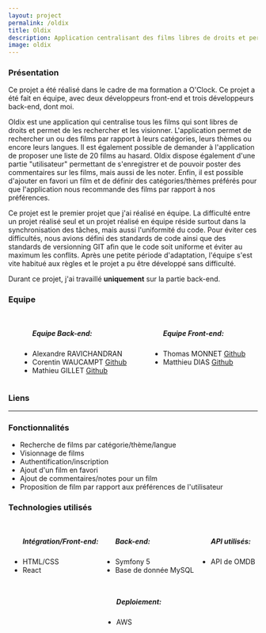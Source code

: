 ```yaml
---
layout: project
permalink: /oldix
title: Oldix
description: Application centralisant des films libres de droits et permettant de les visionner
image: oldix
---
```


<h3>Présentation</h3>
<p>Ce projet a été réalisé dans le cadre de ma formation a O'Clock. Ce projet a été fait en équipe, avec deux développeurs front-end et trois développeurs back-end, dont moi.</p>
<p>Oldix est une application qui centralise tous les films qui sont libres de droits et permet de les rechercher et les visionner. L'application permet de rechercher un ou des films par rapport à leurs catégories, leurs thèmes ou encore leurs langues. Il est également possible de demander à l'application de proposer une liste de 20 films au hasard. Oldix dispose également d'une partie "utilisateur" permettant de s'enregistrer et de pouvoir poster des commentaires sur les films, mais aussi de les noter. Enfin, il est possible d'ajouter en favori un film et de définir des catégories/thèmes préférés pour que l'application nous recommande des films par rapport à nos préférences.</p>
<p>Ce projet est le premier projet que j'ai réalisé en équipe. La difficulté entre un projet réalisé seul et un projet réalisé en équipe réside surtout dans la synchronisation des tâches, mais aussi l'uniformité du code. Pour éviter ces difficultés, nous avions défini des standards de code ainsi que des standards de versionning GIT afin que le code soit uniforme et éviter au maximum les conflits. Après une petite période d'adaptation, l'équipe s'est vite habitué aux règles et le projet a pu être développé sans difficulté.</p>
<p>Durant ce projet, j'ai travaillé <span style="font-weight:bold">uniquement</span> sur la partie back-end.</p>
<h3>Equipe</h3>
<div style="display:flex;justify-content:space-around">
    <ul>
        <h5>Equipe Back-end: </h5>
        <li>Alexandre RAVICHANDRAN</li>
        <li>Corentin WAUCAMPT <a href="https://github.com/Corentin-W" target="_blank" class="icon brands fa-github"><span class="label">Github</span></a></li>
        <li>Mathieu GILLET <a href="https://github.com/mgillet-dev" target="_blank" class="icon brands fa-github"><span class="label">Github</span></a></li>
    </ul>
    <ul>
        <h5>Equipe Front-end: </h5>
        <li>Thomas MONNET <a href="https://github.com/ThomasMonnet" target="_blank" class="icon brands fa-github"><span class="label">Github</span></a></li>
        <li>Matthieu DIAS <a href="https://github.com/MatthD7" target="_blank" class="icon brands fa-github"><span class="label">Github</span></a></li>
    </ul>
</div>
<h3>Liens</h3>
<!-- <ul>
    <li>
        <p><i class="icon solid fa-desktop"></i>  Partie front-end : <a href="#" target="_blank" class="icon brands fa-github"><span class="label">Github</span></a></p>
    </li>
    <li>
        <p><i class="icon solid fa-server"></i> Partie back-end : <a href="#" target="_blank" class="icon brands fa-github"><span class="label">Github</span></a></p>
    </li>
</ul> -->
<!-- <p>Lien du projet: <a href="#" target="_blank" class="icon brands"><i style="font-size:30px" class="fas fa-rocket"></i></a></p>
<p>Lien de la partie back du projet: <a href="#" target="_blank" class="icon brands"><i style="font-size:30px" class="fas fa-rocket"></i></a></p> -->
<hr />
<h3> Fonctionnalités </h3>
<ul>
    <li>Recherche de films par catégorie/thème/langue</li>
    <li>Visionnage de films</li>
    <li>Authentification/inscription</li>
    <li>Ajout d'un film en favori</li>
    <li>Ajout de commentaires/notes pour un film</li>
    <li>Proposition de film par rapport aux préférences de l'utilisateur</li>
</ul>

<h3> Technologies utilisés </h3>
<div style="display:flex;justify-content:space-around;flex-wrap:wrap;">
    <ul>
        <h5>Intégration/Front-end: </h5>
        <li>HTML/CSS</li>
        <li>React</li>
    </ul>
    <ul>
        <h5>Back-end:</h5>
        <li>Symfony 5</li>
        <li>Base de donnée MySQL</li>
    </ul>
    <ul>
        <h5>API utilisés: </h5>
        <li>API de OMDB</li>
    </ul>
    <ul>
        <h5>Deploiement:</h5>
        <li>AWS</li>
    </ul>
</div>
